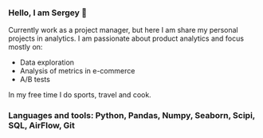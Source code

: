 ### Hello, I am Sergey 👋
Currently work as a project manager, but here I am share my personal projects in analytics.
I am passionate about product analytics and focus mostly on:
- Data exploration
- Analysis of metrics in e-commerce
- A/B tests

<!--
**sukhinsergey/sukhinsergey** is a ✨ _special_ ✨ repository because its `README.md` (this file) appears on your GitHub profile.

Here are some ideas to get you started:

- 🔭 I’m currently working on ...
- 🌱 I’m currently learning ...
- 👯 I’m looking to collaborate on ...
- 🤔 I’m looking for help with ...
- 💬 Ask me about ...
- 📫 How to reach me: ...
- 😄 Pronouns: ...
- ⚡ Fun fact: ...
-->
In my free time I do sports, travel and cook.
### Languages and tools: Python, Pandas, Numpy, Seaborn, Scipi, SQL, AirFlow, Git

